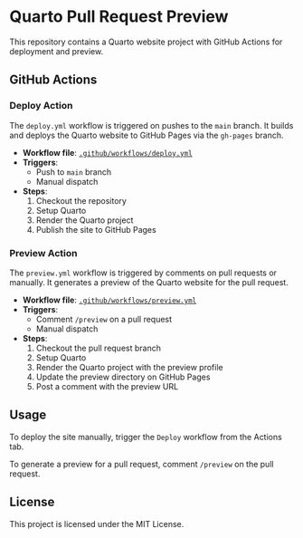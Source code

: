 # Quarto Pull Request Preview

This repository contains a Quarto website project with GitHub Actions for deployment and preview.

## GitHub Actions

### Deploy Action

The `deploy.yml` workflow is triggered on pushes to the `main` branch.
It builds and deploys the Quarto website to GitHub Pages via the `gh-pages` branch.

- **Workflow file**: [`.github/workflows/deploy.yml`](.github/workflows/deploy.yml)
- **Triggers**:
  - Push to `main` branch
  - Manual dispatch
- **Steps**:
  1. Checkout the repository
  2. Setup Quarto
  3. Render the Quarto project
  4. Publish the site to GitHub Pages

### Preview Action

The `preview.yml` workflow is triggered by comments on pull requests or manually.
It generates a preview of the Quarto website for the pull request.

- **Workflow file**: [`.github/workflows/preview.yml`](.github/workflows/preview.yml)
- **Triggers**:
  - Comment `/preview` on a pull request
  - Manual dispatch
- **Steps**:
  1. Checkout the pull request branch
  2. Setup Quarto
  3. Render the Quarto project with the preview profile
  4. Update the preview directory on GitHub Pages
  5. Post a comment with the preview URL

## Usage

To deploy the site manually, trigger the `Deploy` workflow from the Actions tab.

To generate a preview for a pull request, comment `/preview` on the pull request.

## License

This project is licensed under the MIT License.
